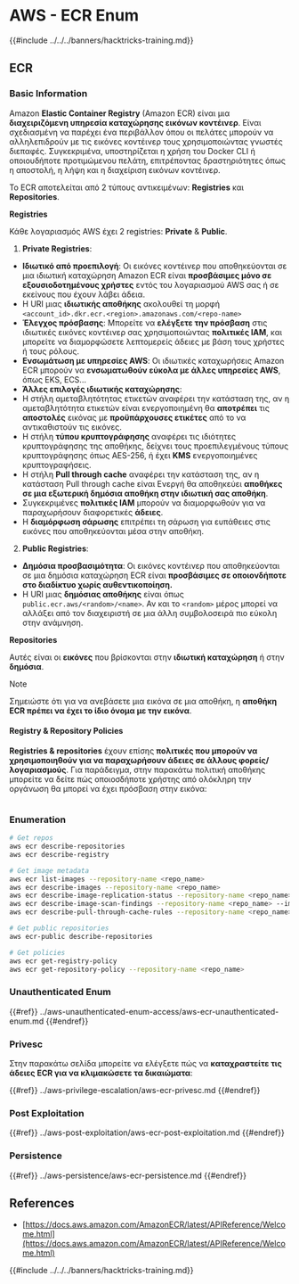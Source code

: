 # AWS - ECR Enum

{{#include ../../../banners/hacktricks-training.md}}

## ECR

### Basic Information

Amazon **Elastic Container Registry** (Amazon ECR) είναι μια **διαχειριζόμενη υπηρεσία καταχώρησης εικόνων κοντέινερ**. Είναι σχεδιασμένη να παρέχει ένα περιβάλλον όπου οι πελάτες μπορούν να αλληλεπιδρούν με τις εικόνες κοντέινερ τους χρησιμοποιώντας γνωστές διεπαφές. Συγκεκριμένα, υποστηρίζεται η χρήση του Docker CLI ή οποιουδήποτε προτιμώμενου πελάτη, επιτρέποντας δραστηριότητες όπως η αποστολή, η λήψη και η διαχείριση εικόνων κοντέινερ.

Το ECR αποτελείται από 2 τύπους αντικειμένων: **Registries** και **Repositories**.

**Registries**

Κάθε λογαριασμός AWS έχει 2 registries: **Private** & **Public**.

1. **Private Registries**:

- **Ιδιωτικό από προεπιλογή**: Οι εικόνες κοντέινερ που αποθηκεύονται σε μια ιδιωτική καταχώρηση Amazon ECR είναι **προσβάσιμες μόνο σε εξουσιοδοτημένους χρήστες** εντός του λογαριασμού AWS σας ή σε εκείνους που έχουν λάβει άδεια.
- Η URI μιας **ιδιωτικής αποθήκης** ακολουθεί τη μορφή `<account_id>.dkr.ecr.<region>.amazonaws.com/<repo-name>`
- **Έλεγχος πρόσβασης**: Μπορείτε να **ελέγξετε την πρόσβαση** στις ιδιωτικές εικόνες κοντέινερ σας χρησιμοποιώντας **πολιτικές IAM**, και μπορείτε να διαμορφώσετε λεπτομερείς άδειες με βάση τους χρήστες ή τους ρόλους.
- **Ενσωμάτωση με υπηρεσίες AWS**: Οι ιδιωτικές καταχωρήσεις Amazon ECR μπορούν να **ενσωματωθούν εύκολα με άλλες υπηρεσίες AWS**, όπως EKS, ECS...
- **Άλλες επιλογές ιδιωτικής καταχώρησης**:
- Η στήλη αμεταβλητότητας ετικετών αναφέρει την κατάσταση της, αν η αμεταβλητότητα ετικετών είναι ενεργοποιημένη θα **αποτρέπει** τις **αποστολές** εικόνας με **προϋπάρχουσες ετικέτες** από το να αντικαθιστούν τις εικόνες.
- Η στήλη **τύπου κρυπτογράφησης** αναφέρει τις ιδιότητες κρυπτογράφησης της αποθήκης, δείχνει τους προεπιλεγμένους τύπους κρυπτογράφησης όπως AES-256, ή έχει **KMS** ενεργοποιημένες κρυπτογραφήσεις.
- Η στήλη **Pull through cache** αναφέρει την κατάσταση της, αν η κατάσταση Pull through cache είναι Ενεργή θα αποθηκεύει **αποθήκες σε μια εξωτερική δημόσια αποθήκη στην ιδιωτική σας αποθήκη**.
- Συγκεκριμένες **πολιτικές IAM** μπορούν να διαμορφωθούν για να παραχωρήσουν διαφορετικές **άδειες**.
- Η **διαμόρφωση σάρωσης** επιτρέπει τη σάρωση για ευπάθειες στις εικόνες που αποθηκεύονται μέσα στην αποθήκη.

2. **Public Registries**:

- **Δημόσια προσβασιμότητα**: Οι εικόνες κοντέινερ που αποθηκεύονται σε μια δημόσια καταχώρηση ECR είναι **προσβάσιμες σε οποιονδήποτε στο διαδίκτυο χωρίς αυθεντικοποίηση.**
- Η URI μιας **δημόσιας αποθήκης** είναι όπως `public.ecr.aws/<random>/<name>`. Αν και το `<random>` μέρος μπορεί να αλλάξει από τον διαχειριστή σε μια άλλη συμβολοσειρά πιο εύκολη στην ανάμνηση.

**Repositories**

Αυτές είναι οι **εικόνες** που βρίσκονται στην **ιδιωτική καταχώρηση** ή στην **δημόσια**.

> [!NOTE]
> Σημειώστε ότι για να ανεβάσετε μια εικόνα σε μια αποθήκη, η **αποθήκη ECR πρέπει να έχει το ίδιο όνομα με την εικόνα**.

#### Registry & Repository Policies

**Registries & repositories** έχουν επίσης **πολιτικές που μπορούν να χρησιμοποιηθούν για να παραχωρήσουν άδειες σε άλλους φορείς/λογαριασμούς**. Για παράδειγμα, στην παρακάτω πολιτική αποθήκης μπορείτε να δείτε πώς οποιοσδήποτε χρήστης από ολόκληρη την οργάνωση θα μπορεί να έχει πρόσβαση στην εικόνα:

<figure><img src="../../../images/image (280).png" alt=""><figcaption></figcaption></figure>

### Enumeration
```bash
# Get repos
aws ecr describe-repositories
aws ecr describe-registry

# Get image metadata
aws ecr list-images --repository-name <repo_name>
aws ecr describe-images --repository-name <repo_name>
aws ecr describe-image-replication-status --repository-name <repo_name> --image-id <image_id>
aws ecr describe-image-scan-findings --repository-name <repo_name> --image-id <image_id>
aws ecr describe-pull-through-cache-rules --repository-name <repo_name> --image-id <image_id>

# Get public repositories
aws ecr-public describe-repositories

# Get policies
aws ecr get-registry-policy
aws ecr get-repository-policy --repository-name <repo_name>
```
### Unauthenticated Enum

{{#ref}}
../aws-unauthenticated-enum-access/aws-ecr-unauthenticated-enum.md
{{#endref}}

### Privesc

Στην παρακάτω σελίδα μπορείτε να ελέγξετε πώς να **καταχραστείτε τις άδειες ECR για να κλιμακώσετε τα δικαιώματα**:

{{#ref}}
../aws-privilege-escalation/aws-ecr-privesc.md
{{#endref}}

### Post Exploitation

{{#ref}}
../aws-post-exploitation/aws-ecr-post-exploitation.md
{{#endref}}

### Persistence

{{#ref}}
../aws-persistence/aws-ecr-persistence.md
{{#endref}}

## References

- [https://docs.aws.amazon.com/AmazonECR/latest/APIReference/Welcome.html](https://docs.aws.amazon.com/AmazonECR/latest/APIReference/Welcome.html)

{{#include ../../../banners/hacktricks-training.md}}

